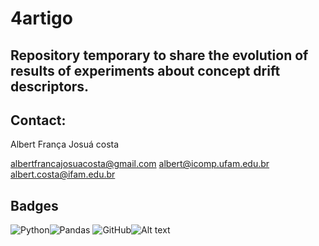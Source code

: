 # 4artigo

## Repository temporary to share the evolution of results of experiments about concept drift descriptors.

## Contact:

Albert França Josuá costa

albertfrancajosuacosta@gmail.com
albert@icomp.ufam.edu.br
albert.costa@ifam.edu.br

## Badges

![Python](https://img.shields.io/badge/python-3670A0?style=for-the-badge&logo=python&logoColor=ffdd54)![Pandas](https://img.shields.io/badge/pandas-%23150458.svg?style=for-the-badge&logo=pandas&logoColor=white) ![GitHub](https://img.shields.io/badge/github-%23121011.svg?style=for-the-badge&logo=github&logoColor=white)![Alt text](https://riverml.xyz/latest/img/icon.png "River")

